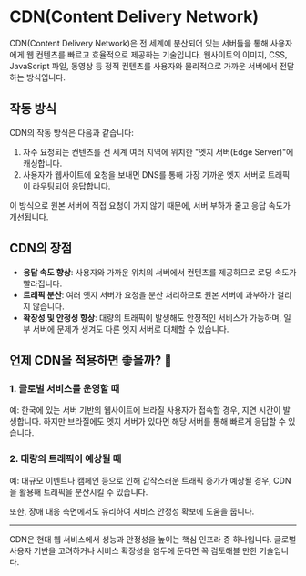 # CDN(Content Delivery Network)

CDN(Content Delivery Network)은 전 세계에 분산되어 있는 서버들을 통해 사용자에게 웹 컨텐츠를 빠르고 효율적으로 제공하는 기술입니다. 웹사이트의 이미지, CSS, JavaScript 파일, 동영상 등 정적 컨텐츠를 사용자와 물리적으로 가까운 서버에서 전달하는 방식입니다.

## 작동 방식

CDN의 작동 방식은 다음과 같습니다:

1. 자주 요청되는 컨텐츠를 전 세계 여러 지역에 위치한 "엣지 서버(Edge Server)"에 캐싱합니다.
2. 사용자가 웹사이트에 요청을 보내면 DNS를 통해 가장 가까운 엣지 서버로 트래픽이 라우팅되어 응답합니다.

이 방식으로 원본 서버에 직접 요청이 가지 않기 때문에, 서버 부하가 줄고 응답 속도가 개선됩니다.

## CDN의 장점

* **응답 속도 향상**: 사용자와 가까운 위치의 서버에서 컨텐츠를 제공하므로 로딩 속도가 빨라집니다.
* **트래픽 분산**: 여러 엣지 서버가 요청을 분산 처리하므로 원본 서버에 과부하가 걸리지 않습니다.
* **확장성 및 안정성 향상**: 대량의 트래픽이 발생해도 안정적인 서비스가 가능하며, 일부 서버에 문제가 생겨도 다른 엣지 서버로 대체할 수 있습니다.

## 언제 CDN을 적용하면 좋을까? 🤔

### 1. 글로벌 서비스를 운영할 때

예: 한국에 있는 서버 기반의 웹사이트에 브라질 사용자가 접속할 경우, 지연 시간이 발생합니다. 하지만 브라질에도 엣지 서버가 있다면 해당 서버를 통해 빠르게 응답할 수 있습니다.

### 2. 대량의 트래픽이 예상될 때

예: 대규모 이벤트나 캠페인 등으로 인해 갑작스러운 트래픽 증가가 예상될 경우, CDN을 활용해 트래픽을 분산시킬 수 있습니다.

또한, 장애 대응 측면에서도 유리하여 서비스 안정성 확보에 도움을 줍니다.

---

CDN은 현대 웹 서비스에서 성능과 안정성을 높이는 핵심 인프라 중 하나입니다. 글로벌 사용자 기반을 고려하거나 서비스 확장성을 염두에 둔다면 꼭 검토해볼 만한 기술입니다.
